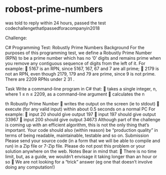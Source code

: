 # robost-prime-numbers
was told to reply within 24 hours, passed the test
codechallengethatIpassedforacompanyin2018

Challenge:

C# Programming Test: Robustly Prime Numbers
Background
For the purposes of this programming test, we define a Robustly Prime Number (RPN) to be
a prime number which has no ‘0’ digits and remains prime when you remove any contiguous
sequence of digits from the left of it.
For example:
 5167 is an RPN, since 5167, 167, 67 and 7 are all prime;
 2179 is not an RPN, even though 2179, 179 and 79 are prime, since 9 is not prime.
There are 2209 RPNs under 2
31
.

Task
Write a command-line program in C# that:
 takes a single integer, n, where 1 ≤ n ≤ 2209, as a command-line argument
 calculates the n

th Robustly Prime Number
 writes the output on the screen (ie to stdout)
 execute (for any valid input) within about 0.5 seconds on a normal PC
For example:
 input 20 should give output 197
 input 197 should give output 33967
 input 200 should give output 34673
Although part of the challenge is coming up with an efficient algorithm, this is not the only
thing that’s important. Your code should also (within reason) be “production quality” in
terms of being readable, maintainable, testable and so on.
Submission
Please send your source code (in a form that we will be able to compile and run) in a Zip file
or 7-Zip file. Please do not post this problem or your solution anywhere on the web.
Notes
Bear in mind that:
 There is no time limit, but, as a guide, we wouldn’t envisage it taking longer than an
hour or so
 We are not looking for a “trick” answer (eg one that doesn’t involve doing any
computation!)
